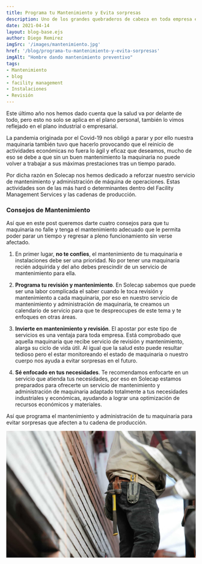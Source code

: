 ```yaml
---
title: Programa tu Mantenimiento y Evita sorpresas
description: Uno de los grandes quebraderos de cabeza en toda empresa es el mantenimiento de la maquinaria por eso es de suma importancia programarlo con anticipación.
date: 2021-04-14
layout: blog-base.ejs
author: Diego Remirez
imgSrc: '/images/mantenimiento.jpg'
href: '/blog/programa-tu-mantenimiento-y-evita-sorpresas'
imgAlt: "Hombre dando mantenimiento preventivo"
tags:
- Mantenimiento
- blog
- facility management
- Instalaciones
- Revisión
---
```



Este último año nos hemos dado cuenta que la salud va por delante de todo, pero esto no solo se aplica en el plano personal, también lo vimos reflejado en el plano industrial o empresarial.

La pandemia originada por el Covid-19 nos obligó a parar y por ello nuestra maquinaria también tuvo que hacerlo provocando que el reinicio de actividades económicas no fuera lo ágil y eficaz que deseamos, mucho de eso se debe a que sin un buen mantenimiento la maquinaria no puede volver a trabajar a sus máximas prestaciones tras un tiempo parado.

Por dicha razón en Solecap nos hemos dedicado a reforzar nuestro servicio de mantenimiento y administración de máquina de operaciones. Estas actividades son de las más hard o determinantes dentro del Facility Management Services y las cadenas de producción.

### Consejos de Mantenimiento

Así que en este post queremos darte cuatro consejos para que tu maquinaria no falle y tenga el mantenimiento adecuado que le permita poder parar un tiempo y regresar a pleno funcionamiento sin verse afectado.

1. En primer lugar, <b>no te confíes</b>, el mantenimiento de tu maquinaria e instalaciones debe ser una prioridad. No por tener una maquinaria recién adquirida y del año debes prescindir de un servicio de mantenimiento para ella.

2. <b>Programa tu revisión y mantenimiento</b>. En Solecap sabemos que puede ser una labor complicada el saber cuando le toca revisión y mantenimiento a cada maquinaria, por eso en nuestro servicio de mantenimiento y administración de maquinaria, te creamos un calendario de servicio para que te despreocupes de este tema y te enfoques en otras áreas.
3. <b>Invierte en mantenimiento y revisión</b>. El apostar por este tipo de servicios es una ventaja para toda empresa. Está comprobado que aquella maquinaria que recibe servicio de revisión y mantenimiento, alarga su ciclo de vida útil. Al igual que la salud esto puede resultar tedioso pero el estar monitoreando el estado de maquinaria o nuestro cuerpo nos ayuda a evitar sorpresas en el futuro.
4. <b>Sé enfocado en tus necesidades</b>. Te recomendamos enfocarte en un servicio que atienda tus necesidades, por eso en Solecap estamos preparados para ofrecerte un servicio de mantenimiento y administración de maquinaria adaptado totalmente a tus necesidades industriales y económicas, ayudando a lograr una optimización de recursos económicos y materiales.

Así que programa el mantenimiento y administración de tu maquinaria para evitar sorpresas que afecten a tu cadena de producción.

![mantenimiento-preventivo](/images/mantenimiento.jpg)